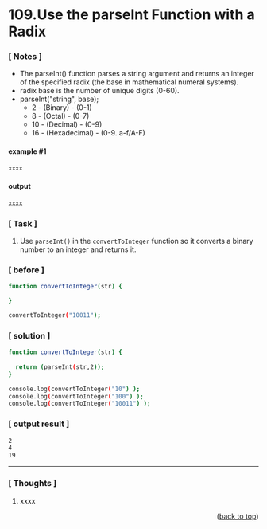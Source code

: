 <a name="topage"></a>

# 109.Use the parseInt Function with a Radix

### [ Notes ]
  * The parseInt() function parses a string argument and returns an integer of the specified radix (the base in mathematical numeral systems).
  * radix base is the number of unique digits (0-60).
  * parseInt("string", base);
     * 2  - (Binary) - (0-1)
     * 8  - (Octal) - (0-7)
     * 10 - (Decimal) - (0-9)
     * 16 - (Hexadecimal) - (0-9. a-f/A-F)

#### example #1

```sh
xxxx
```

#### output
```sh
xxxx
```

### [ Task ]
  1. Use `parseInt()` in the `convertToInteger` function so it converts a binary number to an integer and returns it.

### [ before ]

```sh
function convertToInteger(str) {

}

convertToInteger("10011");
```

### [ solution ]

```sh
function convertToInteger(str) {
  
  return (parseInt(str,2));
}

console.log(convertToInteger("10") );
console.log(convertToInteger("100") );
console.log(convertToInteger("10011") );
```

### [ output result ]

```sh
2
4
19
```

-----

### [ Thoughts ]

  1. xxxx
  

<p align="right">(<a href="#topage">back to top</a>)</p>
<br/>
<br/>
